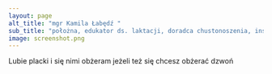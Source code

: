 ```yaml
---
layout: page
alt_title: "mgr Kamila Łabędź "
sub_title: "położna, edukator ds. laktacji, doradca chustonoszenia, instruktor hipnoporodu"
image: screenshot.png
---
```

Lubie placki i się nimi obżeram jeżeli też się chcesz obżerać dzwoń